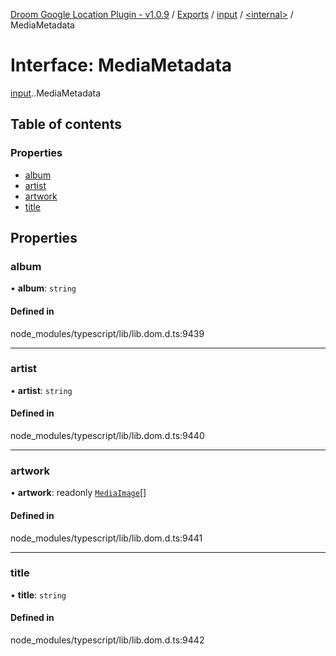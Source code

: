 [Droom Google Location Plugin - v1.0.9](../README.md) / [Exports](../modules.md) / [input](../modules/input.md) / [<internal\>](../modules/input._internal_.md) / MediaMetadata

# Interface: MediaMetadata

[input](../modules/input.md).[<internal>](../modules/input._internal_.md).MediaMetadata

## Table of contents

### Properties

- [album](input._internal_.MediaMetadata.md#album)
- [artist](input._internal_.MediaMetadata.md#artist)
- [artwork](input._internal_.MediaMetadata.md#artwork)
- [title](input._internal_.MediaMetadata.md#title)

## Properties

### album

• **album**: `string`

#### Defined in

node_modules/typescript/lib/lib.dom.d.ts:9439

___

### artist

• **artist**: `string`

#### Defined in

node_modules/typescript/lib/lib.dom.d.ts:9440

___

### artwork

• **artwork**: readonly [`MediaImage`](input._internal_.MediaImage.md)[]

#### Defined in

node_modules/typescript/lib/lib.dom.d.ts:9441

___

### title

• **title**: `string`

#### Defined in

node_modules/typescript/lib/lib.dom.d.ts:9442
